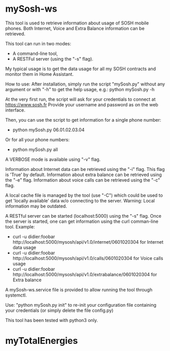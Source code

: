 # mySosh-ws

This tool is used to retrieve information about usage of SOSH mobile phones.
Both Internet, Voice and Extra Balance information can be retrieved.

This tool can run in two modes:
- A command-line tool,
- A RESTFul server (using the "-s" flag).

My typical usage is to get the data usage for all my SOSH contracts and monitor them in Home Assistant.

How to use:
After installation, simply run the script "mySosh.py" without any argument or with "-h" to get the help usage, e.g.:
python mySosh.py -h

At the very first run, the script will ask for your credentials to connect at https://www.sosh.fr
Provide your username and password as on the web interface.

Then, you can use the script to get information for a single phone number:
- python mySosh.py 06.01.02.03.04

Or for all your phone numbers:
- python mySosh.py all

A VERBOSE mode is available using "-v" flag.

Information about Internet data can be retrieved using the "-i" flag. This flag is 'True' by default.
Information about extra balance can be retrieved using the "-e" flag.
Information about voice calls can be retrieved using the "-c" flag.

A local cache file is managed by the tool (use "-C") which could be used to get 'locally available' data w/o connecting to the server.
Warning: Local information may be outdated.

A RESTful server can be started (localhost:5000) using the "-s" flag.
Once the server is started, one can get information using the curl comman-line tool.
Example:
- curl -u didier:foobar http://localhost:5000/mysosh/api/v1.0/internet/0601020304 for Internet data usage
- curl -u didier:foobar http://localhost:5000/mysosh/api/v1.0/calls/0601020304 for Voice calls usage
- curl -u didier:foobar http://localhost:5000/mysosh/api/v1.0/extrabalance/0601020304 for Extra balance

A mySosh-ws.service file is provided to allow running the tool through systemctl.

Use: "python mySosh.py init" to re-init your configuration file containing your credentials (or simply delete the file config.py)

This tool has been tested with python3 only.
# myTotalEnergies
